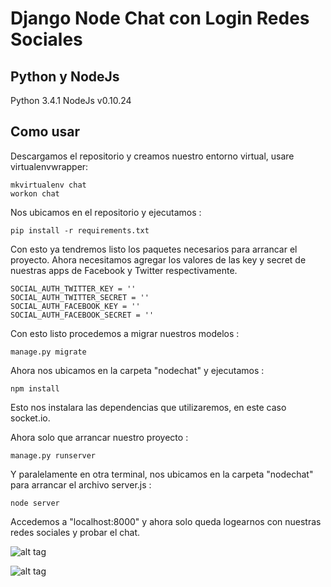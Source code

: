 Django Node Chat con Login Redes Sociales
=================

## Python y NodeJs
Python 3.4.1
NodeJs v0.10.24

## Como usar

Descargamos el repositorio y creamos nuestro entorno virtual, usare virtualenvwrapper:

    mkvirtualenv chat
    workon chat

Nos ubicamos en el repositorio y ejecutamos :

    pip install -r requirements.txt
    
Con esto ya tendremos listo los paquetes necesarios para arrancar el proyecto.
Ahora necesitamos agregar los valores de las key y secret de nuestras apps de Facebook y Twitter respectivamente.

    SOCIAL_AUTH_TWITTER_KEY = ''
    SOCIAL_AUTH_TWITTER_SECRET = ''
    SOCIAL_AUTH_FACEBOOK_KEY = ''
    SOCIAL_AUTH_FACEBOOK_SECRET = ''

Con esto listo procedemos a migrar nuestros modelos :

    manage.py migrate

Ahora nos ubicamos en la carpeta "nodechat" y ejecutamos :

    npm install

Esto nos instalara las dependencias que utilizaremos, en este caso socket.io.

Ahora solo que arrancar nuestro proyecto :

    manage.py runserver

Y paralelamente en otra terminal, nos ubicamos en la carpeta "nodechat" para arrancar el archivo server.js :

    node server

Accedemos a "localhost:8000" y ahora solo queda logearnos con nuestras redes sociales y probar el chat.

![alt tag](https://scontent-a-mia.xx.fbcdn.net/hphotos-xpf1/t31.0-8/10974524_959214330762868_4896919565687488950_o.png)

![alt tag](https://fbcdn-sphotos-c-a.akamaihd.net/hphotos-ak-xaf1/t31.0-8/10498394_959214324096202_3195883505100474688_o.png)
